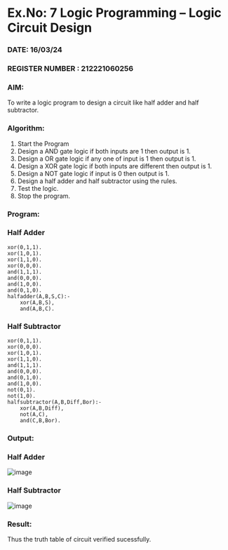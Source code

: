 # Ex.No: 7  Logic Programming –  Logic Circuit Design
### DATE: 16/03/24                                                                           
### REGISTER NUMBER : 212221060256
### AIM: 
To write a logic program to design a circuit like half adder and half subtractor.
###  Algorithm:
1. Start the Program
2. Design a AND gate logic if both inputs are 1 then output is 1.
3. Design a OR gate logic if any one of input is 1 then output is 1.
4. Design a XOR gate logic if both inputs are different then output is 1.
5. Design a NOT gate logic if input is 0 then output is 1.
6. Design a half adder and half subtractor using the rules.
7. Test the logic.
8. Stop the program.

### Program:
### Half Adder
```
xor(0,1,1).
xor(1,0,1).
xor(1,1,0).
xor(0,0,0).
and(1,1,1).
and(0,0,0).
and(1,0,0).
and(0,1,0).
halfadder(A,B,S,C):-
    xor(A,B,S),
    and(A,B,C).
```
### Half Subtractor
```
xor(0,1,1).
xor(0,0,0).
xor(1,0,1).
xor(1,1,0).
and(1,1,1).
and(0,0,0).
and(0,1,0).
and(1,0,0).
not(0,1).
not(1,0).
halfsubtractor(A,B,Diff,Bor):-
    xor(A,B,Diff),
    not(A,C),
    and(C,B,Bor).
```
### Output:
### Half Adder
![image](https://github.com/Shyamonyou/AI_Lab_2023-24/assets/123711349/235f7245-0438-41a3-afd8-a773312ac4b7)

### Half Subtractor
![image](https://github.com/Shyamonyou/AI_Lab_2023-24/assets/123711349/c86c6a10-131c-4b9b-b3a9-79d29851f247)



### Result:
Thus the truth table of circuit verified sucessfully.
